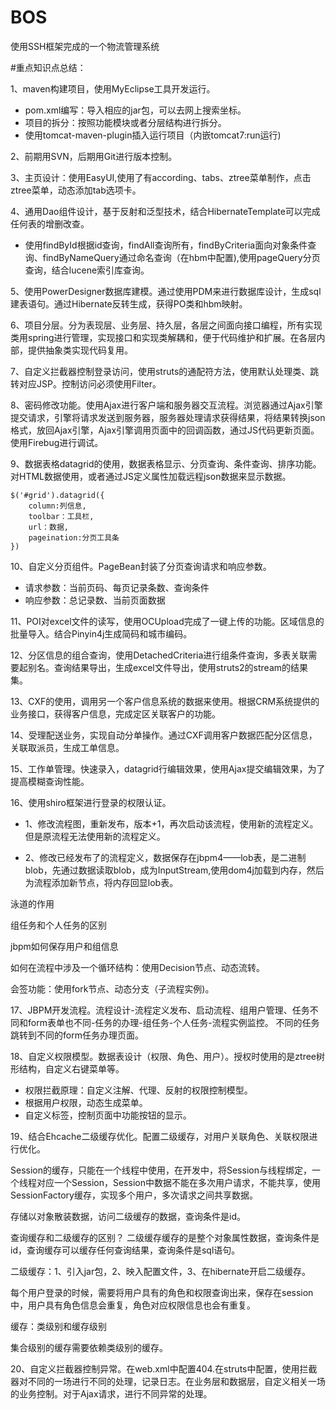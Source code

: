 # BOS
使用SSH框架完成的一个物流管理系统

#重点知识点总结：

1、maven构建项目，使用MyEclipse工具开发运行。

- pom.xml编写：导入相应的jar包，可以去网上搜索坐标。
- 项目的拆分：按照功能模块或者分层结构进行拆分。
- 使用tomcat-maven-plugin插入运行项目（内嵌tomcat7:run运行)

2、前期用SVN，后期用Git进行版本控制。

3、主页设计：使用EasyUI,使用了有according、tabs、ztree菜单制作，点击ztree菜单，动态添加tab选项卡。

4、通用Dao组件设计，基于反射和泛型技术，结合HibernateTemplate可以完成任何表的增删改查。

- 使用findById根据id查询，findAll查询所有，findByCriteria面向对象条件查询、findByNameQuery通过命名查询（在hbm中配置),使用pageQuery分页查询，结合lucene索引库查询。

5、使用PowerDesigner数据库建模。通过使用PDM来进行数据库设计，生成sql建表语句。通过Hibernate反转生成，获得PO类和hbm映射。

6、项目分层。分为表现层、业务层、持久层，各层之间面向接口编程，所有实现类用spring进行管理，实现接口和实现类解耦和，便于代码维护和扩展。在各层内部，提供抽象类实现代码复用。

7、自定义拦截器控制登录访问，使用struts的通配符方法，使用默认处理类、跳转对应JSP。控制访问必须使用Filter。

8、密码修改功能。使用Ajax进行客户端和服务器交互流程。浏览器通过Ajax引擎提交请求，引擎将请求发送到服务器，服务器处理请求获得结果，将结果转换json格式，放回Ajax引擎，Ajax引擎调用页面中的回调函数，通过JS代码更新页面。使用Firebug进行调试。

9、数据表格datagrid的使用，数据表格显示、分页查询、条件查询、排序功能。对HTML数据使用，或者通过JS定义属性加载远程json数据来显示数据。

    $('#grid').datagrid({
    	column:列信息,
    	toolbar：工具栏,
    	url：数据,
    	pageination:分页工具条
    })
    

10、自定义分页组件。PageBean封装了分页查询请求和响应参数。

- 请求参数：当前页码、每页记录条数、查询条件
- 响应参数：总记录数、当前页面数据

11、POI对excel文件的读写，使用OCUpload完成了一键上传的功能。区域信息的批量导入。结合Pinyin4j生成简码和城市编码。

12、分区信息的组合查询，使用DetachedCriteria进行组条件查询，多表关联需要起别名。查询结果导出，生成excel文件导出，使用struts2的stream的结果集。

13、CXF的使用，调用另一个客户信息系统的数据来使用。根据CRM系统提供的业务接口，获得客户信息，完成定区关联客户的功能。


14、受理配送业务，实现自动分单操作。通过CXF调用客户数据匹配分区信息，关联取派员，生成工单信息。

15、工作单管理。快速录入，datagrid行编辑效果，使用Ajax提交编辑效果，为了提高模糊查询性能。

16、使用shiro框架进行登录的权限认证。

- 1、修改流程图，重新发布，版本+1，再次启动该流程，使用新的流程定义。但是原流程无法使用新的流程定义。

- 2、修改已经发布了的流程定义，数据保存在jbpm4——lob表，是二进制blob，先通过数据读取blob，成为InputStream,使用dom4j加载到内存，然后为流程添加新节点，将内存回显lob表。

泳道的作用

组任务和个人任务的区别

jbpm如何保存用户和组信息

如何在流程中涉及一个循环结构：使用Decision节点、动态流转。

会签功能：使用fork节点、动态分支（子流程实例)。


17、JBPM开发流程。流程设计-流程定义发布、启动流程、组用户管理、任务不同和form表单也不同-任务的办理-组任务-个人任务-流程实例监控。
不同的任务跳转到不同的form任务办理页面。




18、自定义权限模型。数据表设计（权限、角色、用户）。授权时使用的是ztree树形结构，自定义右键菜单等。

- 权限拦截原理：自定义注解、代理、反射的权限控制模型。
- 根据用户权限，动态生成菜单。
- 自定义标签，控制页面中功能按钮的显示。

19、结合Ehcache二级缓存优化。配置二级缓存，对用户关联角色、关联权限进行优化。

Session的缓存，只能在一个线程中使用，在开发中，将Session与线程绑定，一个线程对应一个Session，Session中数据不能在多次用户请求，不能共享，使用SessionFactory缓存，实现多个用户，多次请求之间共享数据。

存储以对象散装数据，访问二级缓存的数据，查询条件是id。

查询缓存和二级缓存的区别？
二级缓存缓存的是整个对象属性数据，查询条件是id，查询缓存可以缓存任何查询结果，查询条件是sql语句。

二级缓存：1、引入jar包，2、映入配置文件，3、在hibernate开启二级缓存。


每个用户登录的时候，需要将用户具有的角色和权限查询出来，保存在session中，用户具有角色信息会重复，角色对应权限信息也会有重复。

缓存：类级别和缓存级别

集合级别的缓存需要依赖类级别的缓存。


20、自定义拦截器控制异常。在web.xml中配置404.在struts中配置，使用拦截器对不同的一场进行不同的处理，记录日志。在业务层和数据层，自定义相关一场的业务控制。对于Ajax请求，进行不同异常的处理。


